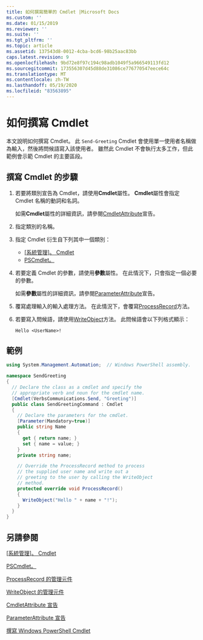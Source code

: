 ```yaml
---
title: 如何撰寫簡單的 Cmdlet |Microsoft Docs
ms.custom: ''
ms.date: 01/15/2019
ms.reviewer: ''
ms.suite: ''
ms.tgt_pltfrm: ''
ms.topic: article
ms.assetid: 137543d8-0012-4cba-bcd6-98b25aac83bb
caps.latest.revision: 9
ms.openlocfilehash: 9bd72e8f97c194c98adb1049f5a966549113fd12
ms.sourcegitcommit: 173556307d45d88de31086ce776770547eece64c
ms.translationtype: MT
ms.contentlocale: zh-TW
ms.lasthandoff: 05/19/2020
ms.locfileid: "83563895"
---
```

# <a name="how-to-write-a-cmdlet"></a>如何撰寫 Cmdlet

本文說明如何撰寫 Cmdlet。 此 `Send-Greeting` Cmdlet 會使用單一使用者名稱做為輸入，然後將問候語寫入該使用者。 雖然此 Cmdlet 不會執行太多工作，但此範例會示範 Cmdlet 的主要區段。

## <a name="steps-to-write-a-cmdlet"></a>撰寫 Cmdlet 的步驟

1. 若要將類別宣告為 Cmdlet，請使用**Cmdlet**屬性。 **Cmdlet**屬性會指定 Cmdlet 名稱的動詞和名詞。

   如需**Cmdlet**屬性的詳細資訊，請參閱[CmdletAttribute](cmdlet-attribute-declaration.md)宣告。

2. 指定類別的名稱。

3. 指定 Cmdlet 衍生自下列其中一個類別：

   * [[系統管理]。 Cmdlet](/dotnet/api/System.Management.Automation.Cmdlet)
   * [PSCmdlet。](/dotnet/api/System.Management.Automation.PSCmdlet)

4. 若要定義 Cmdlet 的參數，請使用**參數**屬性。 在此情況下，只會指定一個必要的參數。

   如需**參數**屬性的詳細資訊，請參閱[ParameterAttribute](parameter-attribute-declaration.md)宣告。

5. 覆寫處理輸入的輸入處理方法。 在此情況下，會覆寫[ProcessRecord](/dotnet/api/System.Management.Automation.Cmdlet.ProcessRecord)方法。

6. 若要寫入問候語，請使用[WriteObject](/dotnet/api/System.Management.Automation.Cmdlet.WriteObject)方法。
   此問候語會以下列格式顯示：

   ```Output
   Hello <UserName>!
   ```

## <a name="example"></a>範例

```csharp
using System.Management.Automation;  // Windows PowerShell assembly.

namespace SendGreeting
{
  // Declare the class as a cmdlet and specify the
  // appropriate verb and noun for the cmdlet name.
  [Cmdlet(VerbsCommunications.Send, "Greeting")]
  public class SendGreetingCommand : Cmdlet
  {
    // Declare the parameters for the cmdlet.
    [Parameter(Mandatory=true)]
    public string Name
    {
      get { return name; }
      set { name = value; }
    }
    private string name;

    // Override the ProcessRecord method to process
    // the supplied user name and write out a
    // greeting to the user by calling the WriteObject
    // method.
    protected override void ProcessRecord()
    {
      WriteObject("Hello " + name + "!");
    }
  }
}
```

## <a name="see-also"></a>另請參閱

[[系統管理]。 Cmdlet](/dotnet/api/System.Management.Automation.Cmdlet)

[PSCmdlet。](/dotnet/api/System.Management.Automation.PSCmdlet)

[ProcessRecord 的管理元件](/dotnet/api/System.Management.Automation.Cmdlet.ProcessRecord)

[WriteObject 的管理元件](/dotnet/api/System.Management.Automation.Cmdlet.WriteObject)

[CmdletAttribute 宣告](cmdlet-attribute-declaration.md)

[ParameterAttribute 宣告](parameter-attribute-declaration.md)

[撰寫 Windows PowerShell Cmdlet](writing-a-windows-powershell-cmdlet.md)
